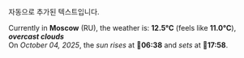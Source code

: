 
자동으로 추가된 텍스트입니다.

<!--START_SECTION:weather:moscow-->
Currently in **Moscow** (RU), the weather is: **12.5°C** (feels like **11.0°C**), ***overcast clouds***<br/>
On *October 04, 2025*, the *sun rises* at 🌅**06:38** and *sets* at 🌇**17:58**.
<!--END_SECTION:weather-->
